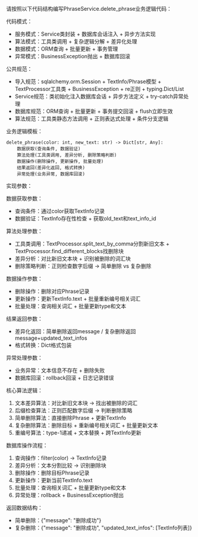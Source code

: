 请按照以下代码结构编写PhraseService.delete_phrase业务逻辑代码：

代码模式：
- 服务模式：Service类封装 + 数据库会话注入 + 异步方法实现
- 算法模式：工具类调用 + 复杂逻辑分解 + 差异化处理
- 数据模式：ORM查询 + 批量更新 + 事务管理
- 异常模式：BusinessException抛出 + 数据库回滚

公共规范：
- 导入规范：sqlalchemy.orm.Session + TextInfo/Phrase模型 + TextProcessor工具类 + BusinessException + re正则 + typing.Dict/List
- Service规范：类初始化注入数据库会话 + 异步方法定义 + try-catch异常处理
- 数据库规范：ORM查询 + 批量更新 + 事务提交回滚 + flush立即生效
- 算法规范：工具类静态方法调用 + 正则表达式处理 + 条件分支逻辑

业务逻辑模板：
```
delete_phrase(color: int, new_text: str) -> Dict[str, Any]:
    数据获取(查询条件, 数据验证)
    算法处理(工具类调用, 差异分析, 删除策略判断)
    数据操作(删除操作, 更新操作, 批量处理)
    结果返回(差异化返回, 格式转换)
    异常处理(业务异常, 数据库回滚)
```

实现参数：

数据获取参数：
- 查询条件：通过color获取TextInfo记录
- 数据验证：TextInfo存在性检查 + 获取old_text和text_info_id

算法处理参数：
- 工具类调用：TextProcessor.split_text_by_comma分割新旧文本 + TextProcessor.find_different_blocks找删除块
- 差异分析：对比新旧文本块 + 识别被删除的词汇块
- 删除策略判断：正则检查数字后缀 → 简单删除 vs 复杂删除

数据操作参数：
- 删除操作：删除对应Phrase记录
- 更新操作：更新TextInfo.text + 批量重新编号相关词汇
- 批量处理：查询相关词汇 + 批量更新type和文本

结果返回参数：
- 差异化返回：简单删除返回message / 复杂删除返回message+updated_text_infos
- 格式转换：Dict格式包装

异常处理参数：
- 业务异常：文本信息不存在 + 删除失败
- 数据库回滚：rollback回滚 + 日志记录错误

核心算法逻辑：
1. 文本差异算法：对比新旧文本块 → 找出被删除的词汇
2. 后缀检查算法：正则匹配数字后缀 → 判断删除策略
3. 简单删除算法：直接删除Phrase + 更新TextInfo
4. 复杂删除算法：删除目标 + 重新编号相关词汇 + 批量更新文本
5. 重编号算法：type-1递减 + 文本替换 + 跨TextInfo更新

数据库操作流程：
1. 查询操作：filter(color) → TextInfo记录
2. 差异分析：文本分割比较 → 识别删除块
3. 删除操作：删除目标Phrase记录
4. 更新操作：更新当前TextInfo.text
5. 批量处理：查询相关词汇 + 批量更新type和文本
6. 异常处理：rollback + BusinessException抛出

返回数据结构：
- 简单删除：{"message": "删除成功"}
- 复杂删除：{"message": "删除成功", "updated_text_infos": [TextInfo列表]}